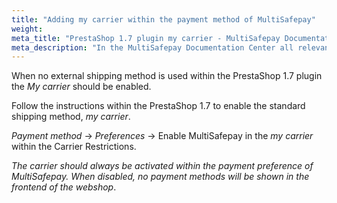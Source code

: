 ```yaml
---
title: "Adding my carrier within the payment method of MultiSafepay"
weight:
meta_title: "PrestaShop 1.7 plugin my carrier - MultiSafepay Documentation Center"
meta_description: "In the MultiSafepay Documentation Center all relevant information regarding our Plugins and API. As well as Support pages for Payment Method, Tools and General Questions. You can also find the contact details of our Support Team and Integration Team."
---
```


When no external shipping method is used within the PrestaShop 1.7 plugin the _My carrier_ should be enabled.

Follow the instructions within the PrestaShop 1.7 to enable the standard shipping method, _my carrier_.

_Payment method_ -> _Preferences_ -> Enable MultiSafepay in the _my carrier_ within the Carrier Restrictions.

_The carrier should always be activated within the payment preference of MultiSafepay. When disabled, no payment methods will be shown in the frontend of the webshop_.

